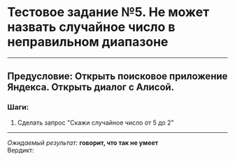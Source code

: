 # Тестовое задание №5.	**Не может назвать случайное число в неправильном диапазоне**
***
## Предусловие: **Открыть поисковое приложение Яндекса. Открыть диалог с Алисой.**
### Шаги:
1. Сделать запрос "Скажи случайное число от 5 до 2"
***
_Ожидаемый результат:_ **говорит, что так не умеет**  
Вердикт:
